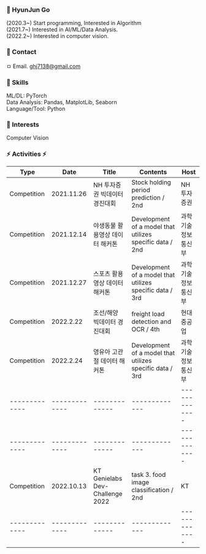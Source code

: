 ### 🤔 HyunJun Go
(2020.3~) Start programming, Interested in Algorithm  
(2021.7~) Interested in AI/ML/Data Analysis.  
(2022.2~) Interested in computer vision.  


### 💬 Contact
ㅁ Email. ghj7138@gmail.com

### :ghost: Skills
ML/DL: PyTorch  
Data Analysis: Pandas, MatplotLib, Seaborn  
Language/Tool: Python  

### :ghost: Interests
Computer Vision

### ⚡ Activities ⚡
| Type | Date | Title | Contents | Host |
| ------------- | ------------- | ------------- | ------------- | ------------- |
| Competition  | 2021.11.26 | NH 투자증권 빅데이터 경진대회 | Stock holding period prediction / 2nd  | NH 투자증권 |
| Competition  | 2021.12.14 | 야생동물 활용영상 데이터 해커톤 | Development of a model that utilizes specific data / 2nd | 과학기술정보통신부 |
| Competition  | 2021.12.27 | 스포츠 활용영상 데이터 해커톤 | Development of a model that utilizes specific data / 3rd | 과학기술정보통신부 |
| Competition  | 2022.2.22 | 조선/해양 빅데이터 경진대회 | freight load detection and OCR / 4th | 현대중공업 |
| Competition  | 2022.2.24 | 영유아 고관절 데이터 해커톤 | Development of a model that utilizes specific data / 3rd | 과학기술정보통신부 |
| ------------- | ------------- | ------------- | ------------- | ------------- |
| ------------- | ------------- | ------------- | ------------- | ------------- |
| Competition  | 2022.10.13 | KT Genielabs Dev-Challenge 2022 | task 3. food image classification / 2nd | KT |
| ------------- | ------------- | ------------- | ------------- | ------------- |

<!--
**hjgp/hjgp** is a ✨ _special_ ✨ repository because its `README.md` (this file) appears on your GitHub profile.

Here are some ideas to get you started:

- 🔭 I’m currently working on ...
- 🌱 I’m currently learning ...
- 👯 I’m looking to collaborate on ...
- 🤔 I’m looking for help with ...
- 💬 Ask me about ...
- 📫 How to reach me: ...
- 😄 Pronouns: ...
- ⚡ Fun fact: ...
-->
